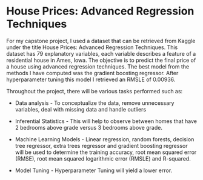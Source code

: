 # House Prices: Advanced Regression Techniques
For my capstone project, I used a dataset that can be retrieved from Kaggle under the title House Prices: Advanced Regression Techniques. This dataset has 79 explanatory variables, each variable describes a feature of a residential house in Ames, Iowa. The objective is to predict the final price of a house using advanced regression techniques. The best model from the methods I have computed was the gradient boosting regressor. After hyperparameter tuning this model I retrieved an RMSLE of 0.00936. 

Throughout the project, there will be various tasks performed such as: 

* Data analysis -  To conceptualize the data, remove unnecessary variables, deal with missing data and handle outliers 

* Inferential Statistics - This will help to observe between homes that have 2 bedrooms above grade versus 3 bedrooms above grade. 

* Machine Learning Models - Linear regression, random forests, decision tree regressor, extra trees regressor and gradient boosting regressor will be used to determine the training accuracy, root mean squared error (RMSE), root mean squared logarithmic error (RMSLE) and R-squared. 

* Model Tuning - Hyperparameter Tuning will yield a lower error. 




         

